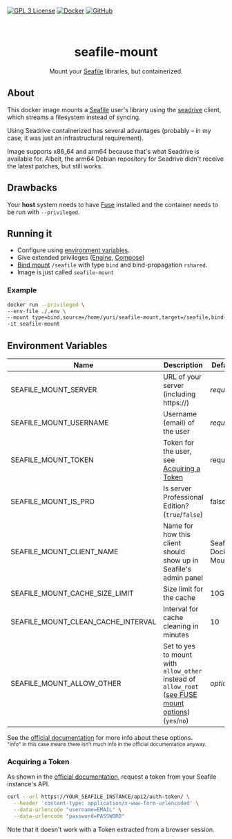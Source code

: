 [![GPL 3 License](https://img.shields.io/github/license/yuri-becker/seafile-mount?style=for-the-badge&logo=gnu&logoColor=white&color=%23A42E2B )](https://github.com/yuri-becker/seafile-mount/blob/main/LICENSE.md)
[![Docker](https://img.shields.io/docker/pulls/yuribecker/seafile-mount?style=for-the-badge&logo=docker&logoColor=white&color=%232496ED
)](https://hub.docker.com/r/yuribecker/seafile-mount)
[![GitHub](https://img.shields.io/github/stars/yuri-becker/seafile-mount?style=for-the-badge&logo=github&logoColor=white&color=%23181717)](https://github.com/yuri-becker/seafile-mount)

<br />
<div align="center">

  <h1 align="center"><strong>seafile-mount</strong></h1>

  <p align="center">
    Mount your <a href="https://www.seafile.com/en/home/">Seafile</a> libraries, but containerized.
  </p>
</div>

## About

This docker image mounts a [Seafile](https://www.seafile.com/en/home/) user's library using the [seadrive](https://help.seafile.com/drive_client/drive_client_for_linux/) client, which streams a filesystem instead of syncing.

Using Seadrive containerized has several advantages (probably – in my case, it was just an infrastructural requirement).

Image supports x86_64 and arm64 because that's what Seadrive is available for. Albeit, the arm64 Debian repository for Seadrive didn't receive the latest patches, but still works.


## Drawbacks

Your **host** system needs to have [Fuse](https://github.com/libfuse/libfuse) installed and the container needs to be run with `--privileged`.

## Running it

* Configure using [environment variables](#environment-variables).
* Give extended privileges ([Engine](https://docs.docker.com/engine/reference/run/#runtime-privilege-and-linux-capabilities), [Compose](https://docs.docker.com/compose/compose-file/05-services/#privileged))
* [Bind mount](https://docs.docker.com/storage/bind-mounts/#use-a-bind-mount-with-compose) `/seafile` with type `bind` and bind-propagation `rshared`.
* Image is just called `seafile-mount`

### Example

```sh
docker run --privileged \
--env-file ./.env \
--mount type=bind,source=/home/yuri/seafile-mount,target=/seafile,bind-propagation=rshared \
-it seafile-mount
```


## Environment Variables

| Name                               | Description                                                                                                                                                       | Default              |
|------------------------------------|-------------------------------------------------------------------------------------------------------------------------------------------------------------------|----------------------|
| SEAFILE_MOUNT_SERVER               | URL of your server (including https://)                                                                                                                           | *required*           |
| SEAFILE_MOUNT_USERNAME             | Username (email) of the user                                                                                                                                      | *required*           |
| SEAFILE_MOUNT_TOKEN                | Token for the user, see [Acquiring a Token](#acquiring-a-token)                                                                                                   | required             |
| SEAFILE_MOUNT_IS_PRO               | Is server Professional Edition? (`true`/`false`)                                                                                                                  | false                |
| SEAFILE_MOUNT_CLIENT_NAME          | Name for how this client should show up in Seafile's admin panel                                                                                                  | Seafile Docker Mount |
| SEAFILE_MOUNT_CACHE_SIZE_LIMIT     | Size limit for the cache                                                                                                                                          | 10GB                 |
| SEAFILE_MOUNT_CLEAN_CACHE_INTERVAL | Interval for cache cleaning in minutes                                                                                                                            | 10                   |
| SEAFILE_MOUNT_ALLOW_OTHER          | Set to yes to mount with `allow_other` instead of `allow_root` ([see FUSE mount options](https://www.systutorials.com/docs/linux/man/8-mount.fuse/)) (`yes`/`no`) | *optional*           |

See
the [official documentation](https://help.seafile.com/drive_client/drive_client_for_linux/#running-seadrive-without-gui)
for more info about these options.<br/>
<sub>"Info" in this case means there isn't much info in the official documentation anyway.</sub>

### Acquiring a Token

As shown in the [official documentation](https://help.seafile.com/drive_client/drive_client_for_linux/#running-seadrive-without-gui), request a token from your Seafile instance's API.

```sh
curl --url https://YOUR_SEAFILE_INSTANCE/api2/auth-token/ \
  --header 'content-type: application/x-www-form-urlencoded' \
  --data-urlencode "username=EMAIL" \
  --data-urlencode "password=PASSWORD"
```

Note that it doesn't work with a Token extracted from a browser session.

